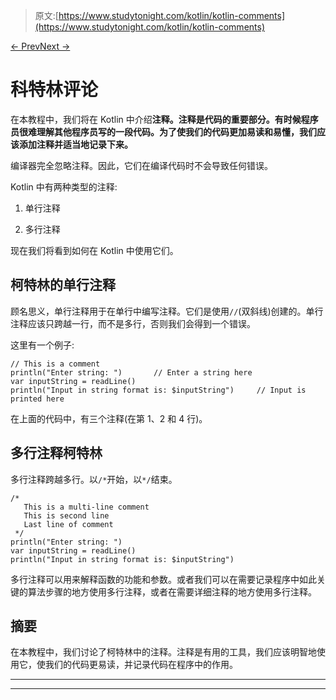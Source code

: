 > 原文:[https://www.studytonight.com/kotlin/kotlin-comments](https://www.studytonight.com/kotlin/kotlin-comments)

[← Prev](/kotlin/kotlin-input-and-output "Input and Output")[Next →](/kotlin/kotlin-if-else-expression "Kotlin if else")

# 科特林评论

在本教程中，我们将在 Kotlin 中介绍**注释。注释是代码的重要部分。有时候程序员很难理解其他程序员写的一段代码。为了使我们的代码更加易读和易懂，我们应该添加注释并适当地记录下来。**

编译器完全忽略注释。因此，它们在编译代码时不会导致任何错误。

Kotlin 中有两种类型的注释:

1.  单行注释

2.  多行注释

现在我们将看到如何在 Kotlin 中使用它们。

## 柯特林的单行注释

顾名思义，单行注释用于在单行中编写注释。它们是使用`//`(双斜线)创建的。单行注释应该只跨越一行，而不是多行，否则我们会得到一个错误。

这里有一个例子:

```
// This is a comment 
println("Enter string: ")       // Enter a string here
var inputString = readLine()
println("Input in string format is: $inputString")     // Input is printed here
```

在上面的代码中，有三个注释(在第 1、2 和 4 行)。

## 多行注释柯特林

多行注释跨越多行。以`/*`开始，以`*/`结束。

```
/* 
   This is a multi-line comment
   This is second line
   Last line of comment
 */
println("Enter string: ")       
var inputString = readLine()
println("Input in string format is: $inputString") 
```

多行注释可以用来解释函数的功能和参数。或者我们可以在需要记录程序中如此关键的算法步骤的地方使用多行注释，或者在需要详细注释的地方使用多行注释。

## 摘要

在本教程中，我们讨论了柯特林中的注释。注释是有用的工具，我们应该明智地使用它，使我们的代码更易读，并记录代码在程序中的作用。

* * *

* * *
